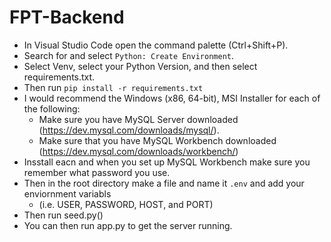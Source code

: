 # FPT-Backend
- In Visual Studio Code open the command palette (Ctrl+Shift+P).
- Search for and select `Python: Create Environment`.
- Select Venv, select your Python Version, and then select requirements.txt.
- Then run `pip install -r requirements.txt`
- I would recommend the Windows (x86, 64-bit), MSI Installer for each of the following:
    - Make sure you have MySQL Server downloaded (https://dev.mysql.com/downloads/mysql/). 
    - Make sure that you have MySQL Workbench downloaded (https://dev.mysql.com/downloads/workbench/) 
- Insstall eacn and when you set up MySQL Workbench make sure you remember what password you use.
- Then in the root directory make a file and name it `.env` and add your enviornment variabls
    - (i.e. USER, PASSWORD, HOST, and PORT)
- Then run seed.py()
- You can then run app.py to get the server running.